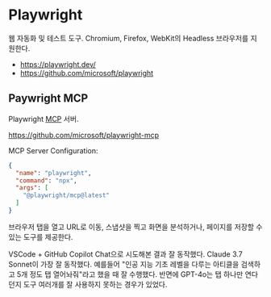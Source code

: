 # Playwright

웹 자동화 및 테스트 도구.
Chromium, Firefox, WebKit의 Headless 브라우저를 지원한다.

- https://playwright.dev/
- https://github.com/microsoft/playwright

## Paywright MCP

Playwright [MCP](/docs/wiki/machine-learning.md#model-context-protocolmcp) 서버.

https://github.com/microsoft/playwright-mcp

MCP Server Configuration:

```json
{
  "name": "playwright",
  "command": "npx",
  "args": [
    "@playwright/mcp@latest"
  ]
}
```

브라우저 탭을 열고 URL로 이동, 스냅샷을 찍고 화면을 분석하거나, 페이지를 저장할 수 있는 도구를 제공한다.

VSCode + GitHub Copilot Chat으로 시도해본 결과 잘 동작했다.
Claude 3.7 Sonnet이 가장 잘 동작했다.
예를들어 "인공 지능 기초 레벨을 다루는 아티클을 검색하고 5개 정도 탭 열어놔줘"라고 했을 때 잘 수행했다.
반면에 GPT-4o는 탭 하나만 연다던지 도구 여러개를 잘 사용하지 못하는 경우가 있었다.
